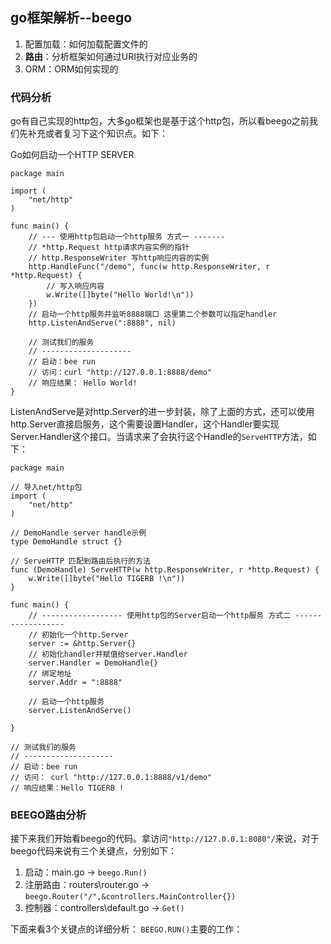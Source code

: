 ## go框架解析--beego
1. 配置加载：如何加载配置文件的
2. **路由**：分析框架如何通过URI执行对应业务的
3. ORM：ORM如何实现的

### 代码分析
go有自己实现的http包，大多go框架也是基于这个http包，所以看beego之前我们先补充或者复习下这个知识点。如下：

Go如何启动一个HTTP SERVER
```
package main

import (
	"net/http"
)

func main() {
	// --- 使用http包启动一个http服务 方式一 -------
	// *http.Request http请求内容实例的指针
	// http.ResponseWriter 写http响应内容的实例
	http.HandleFunc("/demo", func(w http.ResponseWriter, r *http.Request) {
		// 写入响应内容
		w.Write([]byte("Hello World!\n"))
	})
	// 启动一个http服务并监听8888端口 这里第二个参数可以指定handler
	http.ListenAndServe(":8888", nil)
	
	// 测试我们的服务
	// --------------------
	// 启动：bee run
	// 访问：curl "http://127.0.0.1:8888/demo"
	// 响应结果： Hello World!
}
```

ListenAndServe是对http.Server的进一步封装，除了上面的方式，还可以使用http.Server直接启服务，这个需要设置Handler，这个Handler要实现Server.Handler这个接口。当请求来了会执行这个Handle的`ServeHTTP`方法，如下：
```
package main

// 导入net/http包
import (
	"net/http"
)

// DemoHandle server handle示例
type DemoHandle struct {}

// ServeHTTP 匹配到路由后执行的方法
func (DemoHandle) ServeHTTP(w http.ResponseWriter, r *http.Request) {
	w.Write([]byte("Hello TIGERB !\n"))
}

func main() {
	// ------------------ 使用http包的Server启动一个http服务 方式二 ------------------
	// 初始化一个http.Server
	server := &http.Server{}
	// 初始化handler并赋值给server.Handler
	server.Handler = DemoHandle{}
	// 绑定地址
	server.Addr = ":8888"

	// 启动一个http服务
	server.ListenAndServe()

}

// 测试我们的服务
// --------------------
// 启动：bee run
// 访问： curl "http://127.0.0.1:8888/v1/demo"
// 响应结果：Hello TIGERB !
```

### BEEGO路由分析
接下来我们开始看beego的代码。拿访问`"http://127.0.0.1:8080"/`来说，对于beego代码来说有三个关键点，分别如下：
1. 启动：main.go -> `beego.Run()`
2. 注册路由：routers\router.go -> `beego.Router("/",&controllers.MainController{})`
3. 控制器：controllers\default.go -> `Get()`

下面来看3个关键点的详细分析：
`BEEGO.RUN()`主要的工作：
```

```